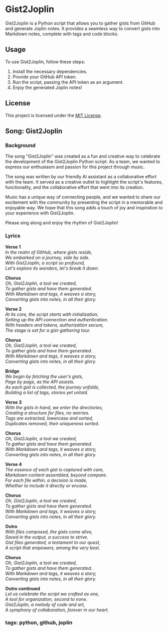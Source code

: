 # Gist2Joplin

Gist2Joplin is a Python script that allows you to gather gists from GitHub and generate Joplin notes. It provides a seamless way to convert gists into Markdown notes, complete with tags and code blocks.

## Usage

To use Gist2Joplin, follow these steps:

1. Install the necessary dependencies.
2. Provide your GitHub API token.
3. Run the script, passing the API token as an argument.
4. Enjoy the generated Joplin notes!

## License

This project is licensed under the [MIT License](LICENSE).

## Song: Gist2Joplin
### Background

The song "Gist2Joplin" was created as a fun and creative way to celebrate the development of the Gist2Joplin Python script. As a team, we wanted to express our enthusiasm and passion for this project through music.

The song was written by our friendly AI assistant as a collaborative effort with the team. It served as a creative outlet to highlight the script's features, functionality, and the collaborative effort that went into its creation.

Music has a unique way of connecting people, and we wanted to share our excitement with the community by presenting the script in a memorable and enjoyable way. We hope that this song adds a touch of joy and inspiration to your experience with Gist2Joplin.

Please sing along and enjoy the rhythm of Gist2Joplin!

### Lyrics

**Verse 1**  
_In the realm of GitHub, where gists reside,  
We embarked on a journey, side by side.  
With Gist2Joplin, a script so profound,  
Let's explore its wonders, let's break it down._  

**Chorus**  
_Oh, Gist2Joplin, a tool we created,  
To gather gists and have them generated.  
With Markdown and tags, it weaves a story,  
Converting gists into notes, in all their glory._  

**Verse 2**  
_At its core, the script starts with initialization,  
Setting up the API connection and authentication.  
With headers and tokens, authorization secure,  
The stage is set for a gist-gathering tour._  

**Chorus**  
_Oh, Gist2Joplin, a tool we created,  
To gather gists and have them generated.  
With Markdown and tags, it weaves a story,  
Converting gists into notes, in all their glory._  

**Bridge**  
_We begin by fetching the user's gists,  
Page by page, as the API assists.  
As each gist is collected, the journey unfolds,  
Building a list of tags, stories yet untold._  

**Verse 3**  
_With the gists in hand, we enter the directories,  
Creating a structure for files, no worries.  
Tags are extracted, lowercase and sorted,  
Duplicates removed, their uniqueness sorted._  

**Chorus**  
_Oh, Gist2Joplin, a tool we created,  
To gather gists and have them generated.  
With Markdown and tags, it weaves a story,  
Converting gists into notes, in all their glory._  

**Verse 4**  
_The essence of each gist is captured with care,  
Markdown content assembled, beyond compare.  
For each file within, a decision is made,  
Whether to include it directly or encase._  

**Chorus**  
_Oh, Gist2Joplin, a tool we created,  
To gather gists and have them generated.  
With Markdown and tags, it weaves a story,  
Converting gists into notes, in all their glory._  

**Outro**  
_With files composed, the gists come alive,  
Saved in the output, a success to strive.  
Gist files generated, a testament to our quest,  
A script that empowers, among the very best._  

**Chorus**  
_Oh, Gist2Joplin, a tool we created,  
To gather gists and have them generated.  
With Markdown and tags, it weaves a story,  
Converting gists into notes, in all their glory._  

**Outro continued**  
_Let us celebrate the script we crafted as one,  
A tool for organization, second to none.  
Gist2Joplin, a melody of code and art,  
A symphony of collaboration, forever in our heart._  

### tags: python, github, joplin
